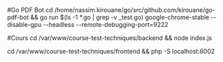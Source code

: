 #Go PDF Bot
cd /home/nassim.kirouane/go/src/github.com/kirouane/go-pdf-bot && go run $(ls -1 *.go | grep -v _test.go)
google-chrome-stable --disable-gpu  --headless --remote-debugging-port=9222

#Cours
cd /var/www/course-test-techniques/backend && node index.js

cd /var/www/course-test-techniques/frontend && php -S localhost:8002